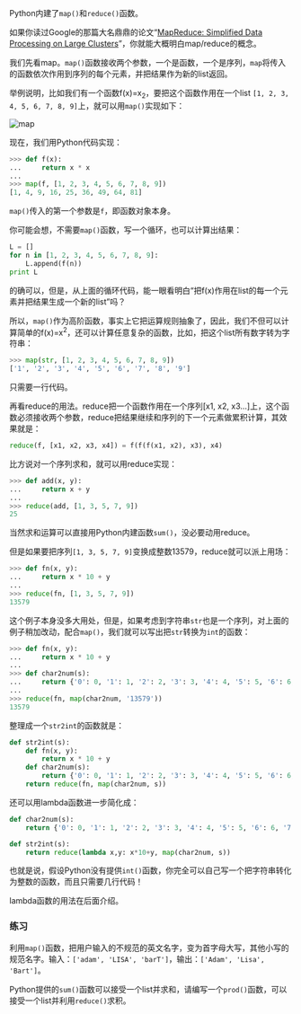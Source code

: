 Python内建了`map()`和`reduce()`函数。

如果你读过Google的那篇大名鼎鼎的论文“[MapReduce: Simplified Data Processing on Large Clusters](http://research.google.com/archive/mapreduce.html)”，你就能大概明白map/reduce的概念。

我们先看map。`map()`函数接收两个参数，一个是函数，一个是序列，`map`将传入的函数依次作用到序列的每个元素，并把结果作为新的list返回。

举例说明，比如我们有一个函数f(x)=x<sub>2</sub>，要把这个函数作用在一个list `[1, 2, 3, 4, 5, 6, 7, 8, 9]`上，就可以用`map()`实现如下：

![map](http://www.liaoxuefeng.com/files/attachments/0013879622109990efbf9d781704b02994ba96765595f56000/0)

现在，我们用Python代码实现：

```python
>>> def f(x):
...     return x * x
...
>>> map(f, [1, 2, 3, 4, 5, 6, 7, 8, 9])
[1, 4, 9, 16, 25, 36, 49, 64, 81]

```

`map()`传入的第一个参数是`f`，即函数对象本身。

你可能会想，不需要`map()`函数，写一个循环，也可以计算出结果：

```python
L = []
for n in [1, 2, 3, 4, 5, 6, 7, 8, 9]:
    L.append(f(n))
print L

```

的确可以，但是，从上面的循环代码，能一眼看明白“把f(x)作用在list的每一个元素并把结果生成一个新的list”吗？

所以，`map()`作为高阶函数，事实上它把运算规则抽象了，因此，我们不但可以计算简单的f(x)=x<sup>2</sup>，还可以计算任意复杂的函数，比如，把这个list所有数字转为字符串：

```python
>>> map(str, [1, 2, 3, 4, 5, 6, 7, 8, 9])
['1', '2', '3', '4', '5', '6', '7', '8', '9']

```

只需要一行代码。

再看reduce的用法。reduce把一个函数作用在一个序列[x1, x2, x3...]上，这个函数必须接收两个参数，reduce把结果继续和序列的下一个元素做累积计算，其效果就是：

```python
reduce(f, [x1, x2, x3, x4]) = f(f(f(x1, x2), x3), x4)

```

比方说对一个序列求和，就可以用reduce实现：

```python
>>> def add(x, y):
...     return x + y
...
>>> reduce(add, [1, 3, 5, 7, 9])
25

```

当然求和运算可以直接用Python内建函数`sum()`，没必要动用reduce。

但是如果要把序列`[1, 3, 5, 7, 9]`变换成整数13579，reduce就可以派上用场：

```python
>>> def fn(x, y):
...     return x * 10 + y
...
>>> reduce(fn, [1, 3, 5, 7, 9])
13579

```

这个例子本身没多大用处，但是，如果考虑到字符串`str`也是一个序列，对上面的例子稍加改动，配合`map()`，我们就可以写出把`str`转换为`int`的函数：

```python
>>> def fn(x, y):
...     return x * 10 + y
...
>>> def char2num(s):
...     return {'0': 0, '1': 1, '2': 2, '3': 3, '4': 4, '5': 5, '6': 6, '7': 7, '8': 8, '9': 9}[s]
...
>>> reduce(fn, map(char2num, '13579'))
13579

```

整理成一个`str2int`的函数就是：

```python
def str2int(s):
    def fn(x, y):
        return x * 10 + y
    def char2num(s):
        return {'0': 0, '1': 1, '2': 2, '3': 3, '4': 4, '5': 5, '6': 6, '7': 7, '8': 8, '9': 9}[s]
    return reduce(fn, map(char2num, s))

```

还可以用lambda函数进一步简化成：

```python
def char2num(s):
    return {'0': 0, '1': 1, '2': 2, '3': 3, '4': 4, '5': 5, '6': 6, '7': 7, '8': 8, '9': 9}[s]

def str2int(s):
    return reduce(lambda x,y: x*10+y, map(char2num, s))

```

也就是说，假设Python没有提供`int()`函数，你完全可以自己写一个把字符串转化为整数的函数，而且只需要几行代码！

lambda函数的用法在后面介绍。

### 练习

利用`map()`函数，把用户输入的不规范的英文名字，变为首字母大写，其他小写的规范名字。输入：`['adam', 'LISA', 'barT']`，输出：`['Adam', 'Lisa', 'Bart']`。

Python提供的`sum()`函数可以接受一个list并求和，请编写一个`prod()`函数，可以接受一个list并利用`reduce()`求积。
